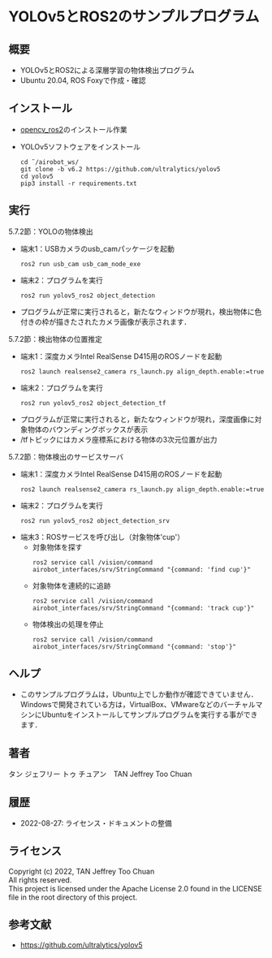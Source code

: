 # YOLOv5とROS2のサンプルプログラム

## 概要

- YOLOv5とROS2による深層学習の物体検出プログラム
- Ubuntu 20.04, ROS Foxyで作成・確認

## インストール

- [opencv_ros2](opencv_ros2)のインストール作業

- YOLOv5ソフトウェアをインストール
  ```
  cd ˜/airobot_ws/
  git clone -b v6.2 https://github.com/ultralytics/yolov5
  cd yolov5
  pip3 install -r requirements.txt
  ```

## 実行

5.7.2節：YOLOの物体検出
- 端末1：USBカメラのusb_camパッケージを起動
  ```
  ros2 run usb_cam usb_cam_node_exe
  ```
- 端末2：プログラムを実行
  ```
  ros2 run yolov5_ros2 object_detection
  ```
- プログラムが正常に実行されると，新たなウィンドウが現れ，検出物体に色付きの枠が描きたされたカメラ画像が表示されます．

5.7.2節：検出物体の位置推定
- 端末1：深度カメラIntel RealSense D415用のROSノードを起動
  ```
  ros2 launch realsense2_camera rs_launch.py align_depth.enable:=true
  ```
- 端末2：プログラムを実行
  ```
  ros2 run yolov5_ros2 object_detection_tf
  ```
- プログラムが正常に実行されると，新たなウィンドウが現れ，深度画像に対象物体のバウンディングボックスが表示
- /tfトピックにはカメラ座標系における物体の3次元位置が出力

5.7.2節：物体検出のサービスサーバ
- 端末1：深度カメラIntel RealSense D415用のROSノードを起動
  ```
  ros2 launch realsense2_camera rs_launch.py align_depth.enable:=true
  ```
- 端末2：プログラムを実行
  ```
  ros2 run yolov5_ros2 object_detection_srv
  ```
- 端末3：ROSサービスを呼び出し（対象物体'cup'）
  - 対象物体を探す
    ```
    ros2 service call /vision/command airobot_interfaces/srv/StringCommand "{command: 'find cup'}"
    ```
  - 対象物体を連続的に追跡
    ```
    ros2 service call /vision/command airobot_interfaces/srv/StringCommand "{command: 'track cup'}"
    ```
  - 物体検出の処理を停止
    ```
    ros2 service call /vision/command airobot_interfaces/srv/StringCommand "{command: 'stop'}"
    ```

## ヘルプ

- このサンプルプログラムは，Ubuntu上でしか動作が確認できていません．Windowsで開発されている方は，VirtualBox、VMwareなどのバーチャルマシンにUbuntuをインストールしてサンプルプログラムを実行する事ができます．

## 著者

タン ジェフリー トゥ チュアン　TAN Jeffrey Too Chuan

## 履歴

- 2022-08-27: ライセンス・ドキュメントの整備

## ライセンス

Copyright (c) 2022, TAN Jeffrey Too Chuan  
All rights reserved.  
This project is licensed under the Apache License 2.0 found in the LICENSE file in the root directory of this project.

## 参考文献

- https://github.com/ultralytics/yolov5
